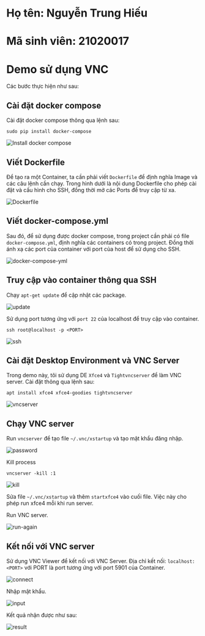 # Họ tên: Nguyễn Trung Hiếu
# Mã sinh viên: 21020017

# Demo sử dụng VNC
Các bước thực hiện như sau:

## Cài đặt docker compose
Cài đặt docker compose thông qua lệnh sau:

`sudo pip install docker-compose`

![Install docker compose](figures\install_docker_compose.png)

## Viết Dockerfile

Để tạo ra một Container, ta cần phải viết `Dockerfile` để định nghĩa Image và các câu lệnh cần chạy. Trong hình dưới là nội dung Dockerfile cho phép cài đặt và cấu hình cho SSH, đồng thời mở các Ports để truy cập từ xa.

![Dockerfile](figures\dockerfile.png)

## Viết docker-compose.yml

Sau đó, để sử dụng được docker compose, trong project cần phải có file `docker-compose.yml`, định nghĩa các containers có trong project. Đồng thời ánh xạ các port của container với port của host để sử dụng cho SSH.

![docker-compose-yml](figures\docker-compose.png)

## Truy cập vào container thông qua SSH

Chạy `apt-get update` để cập nhật các package. 

![update](figures\apt-get-update.png)

Sử dụng port tương ứng với `port 22` của localhost để truy cập vào container.

`ssh root@localhost -p <PORT>`

[^1]: Thay PORT bằNg port tương ứng với port 22 của localhost.

![ssh](figures\log-in-via-ssh.png)

## Cài đặt Desktop Environment và VNC Server

Trong demo này, tôi sử dụng DE `Xfce4` và `Tightvncserver` để làm VNC server. Cài đặt thông qua lệnh sau:

`apt install xfce4 xfce4-goodies tightvncserver`

![vncserver](figures\install-xfce4.png)

## Chạy VNC server

Run `vncserver` để tạo file `~/.vnc/xstartup` và tạo mật khẩu đăng nhập.

![password](figures\set-password.png)

Kill process

`vncserver -kill :1`

![kill](figures\kill_process.png)

Sửa file `~/.vnc/xstartup` và thêm  `startxfce4` vào cuối file. Việc này cho phép run xfce4 mỗi khi run server.

Run VNC server.

![run-again](figures\run_vnc_again.png)

## Kết nối với VNC server
Sử dụng VNC Viewer để kết nối với VNC Server. Địa chỉ kết nối: `localhost:<PORT>` với PORT là port tương ứng với port 5901 của Container.

![connect](figures\connect.png)

Nhập mật khẩu.

![input](figures\input-password.png)

Kết quả nhận được như sau:

![result](figures\result.png)